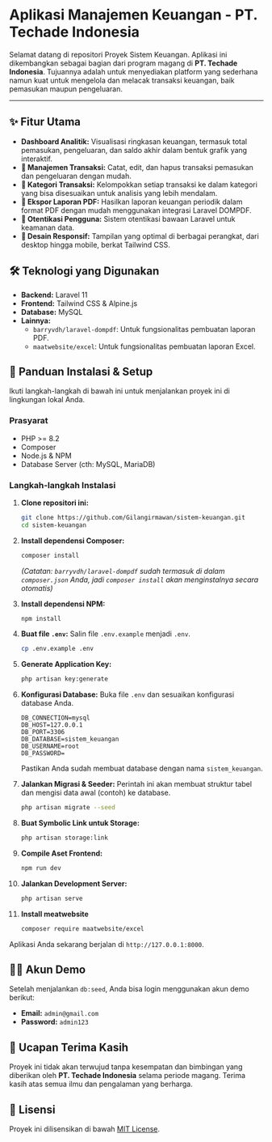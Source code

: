 # Aplikasi Manajemen Keuangan - PT. Techade Indonesia

Selamat datang di repositori Proyek Sistem Keuangan. Aplikasi ini dikembangkan sebagai bagian dari program magang di **PT. Techade Indonesia**. Tujuannya adalah untuk menyediakan platform yang sederhana namun kuat untuk mengelola dan melacak transaksi keuangan, baik pemasukan maupun pengeluaran.

-----

## ✨ Fitur Utama

  - **Dashboard Analitik:** Visualisasi ringkasan keuangan, termasuk total pemasukan, pengeluaran, dan saldo akhir dalam bentuk grafik yang interaktif.
  - **💸 Manajemen Transaksi:** Catat, edit, dan hapus transaksi pemasukan dan pengeluaran dengan mudah.
  - **📑 Kategori Transaksi:** Kelompokkan setiap transaksi ke dalam kategori yang bisa disesuaikan untuk analisis yang lebih mendalam.
  - **📄 Ekspor Laporan PDF:** Hasilkan laporan keuangan periodik dalam format PDF dengan mudah menggunakan integrasi Laravel DOMPDF.
  - **🔐 Otentikasi Pengguna:** Sistem otentikasi bawaan Laravel untuk keamanan data.
  - **📱 Desain Responsif:** Tampilan yang optimal di berbagai perangkat, dari desktop hingga mobile, berkat Tailwind CSS.

## 🛠️ Teknologi yang Digunakan

  - **Backend:** Laravel 11
  - **Frontend:** Tailwind CSS & Alpine.js
  - **Database:** MySQL 
  - **Lainnya:**
      - `barryvdh/laravel-dompdf`: Untuk fungsionalitas pembuatan laporan PDF.
      - `maatwebsite/excel`: Untuk fungsionalitas pembuatan laporan Excel.

## 🚀 Panduan Instalasi & Setup

Ikuti langkah-langkah di bawah ini untuk menjalankan proyek ini di lingkungan lokal Anda.

### Prasyarat

  - PHP \>= 8.2
  - Composer
  - Node.js & NPM
  - Database Server (cth: MySQL, MariaDB)

### Langkah-langkah Instalasi

1.  **Clone repositori ini:**

    ```bash
    git clone https://github.com/Gilangirmawan/sistem-keuangan.git
    cd sistem-keuangan
    ```

2.  **Install dependensi Composer:**

    ```bash
    composer install
    ```

    *(Catatan: `barryvdh/laravel-dompdf` sudah termasuk di dalam `composer.json` Anda, jadi `composer install` akan menginstalnya secara otomatis)*

3.  **Install dependensi NPM:**

    ```bash
    npm install
    ```

4.  **Buat file `.env`:**
    Salin file `.env.example` menjadi `.env`.

    ```bash
    cp .env.example .env
    ```

5.  **Generate Application Key:**

    ```bash
    php artisan key:generate
    ```

6.  **Konfigurasi Database:**
    Buka file `.env` dan sesuaikan konfigurasi database Anda.

    ```env
    DB_CONNECTION=mysql
    DB_HOST=127.0.0.1
    DB_PORT=3306
    DB_DATABASE=sistem_keuangan
    DB_USERNAME=root
    DB_PASSWORD=
    ```

    Pastikan Anda sudah membuat database dengan nama `sistem_keuangan`.

7.  **Jalankan Migrasi & Seeder:**
    Perintah ini akan membuat struktur tabel dan mengisi data awal (contoh) ke database.

    ```bash
    php artisan migrate --seed
    ```

8.  **Buat Symbolic Link untuk Storage:**

    ```bash
    php artisan storage:link
    ```

9.  **Compile Aset Frontend:**

    ```bash
    npm run dev
    ```

10. **Jalankan Development Server:**

    ```bash
    php artisan serve
    ```
11. **Install meatwebsite**

    ```bash
    composer require maatwebsite/excel
    ```

Aplikasi Anda sekarang berjalan di `http://127.0.0.1:8000`.

## 🧑‍💻 Akun Demo

Setelah menjalankan `db:seed`, Anda bisa login menggunakan akun demo berikut:

  - **Email:** `admin@gmail.com`
  - **Password:** `admin123`

## 🙏 Ucapan Terima Kasih

Proyek ini tidak akan terwujud tanpa kesempatan dan bimbingan yang diberikan oleh **PT. Techade Indonesia** selama periode magang. Terima kasih atas semua ilmu dan pengalaman yang berharga.

## 📄 Lisensi

Proyek ini dilisensikan di bawah [MIT License](LICENSE.md).

